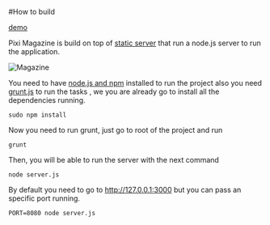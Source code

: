 #How to build

[demo](http://www.juliocanares.com/lab/init/html5/web/revista/)

Pixi Magazine is build on top of [static server](https://github.com/juliocanares/static-server) that run
a node.js server to run the application.

![Magazine](https://pbs.twimg.com/media/COjMxjXUYAAQiOA.jpg)

You need to have [node.js and npm](https://nodejs.org/en/) installed to run the project also you need
[grunt.js](http://gruntjs.com/)  to run the tasks , we you are already go to install all the dependencies
running.

```sudo npm install```

Now you need to run grunt, just go to root of the project and run

``` grunt ```

Then, you will be able to run the server with the next command 

```node server.js```

By default you need to go to http://127.0.0.1:3000 but you can pass an specific port running.

```PORT=8080 node server.js```